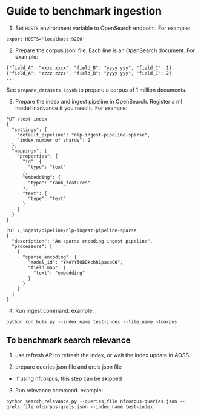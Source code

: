 # Guide to benchmark ingestion

1. Set `HOSTS` environment variable to OpenSearch endpoint. For example:
```
export HOSTS='localhost:9200'
```

2. Prepare the corpus jsonl file. Each line is an OpenSearch document. For example:
```
{"field_A": "xxxx xxxx", "field_B": "yyyy yyy", "field_C": 1},
{"field_A": "zzzz zzzz", "field_B": "yyyy yyy", "field_C": 2}
...
```
See `prepare_datasets.ipynb` to prepare a corpus of 1 million documents.

3. Prepare the index and ingest pipeline in OpenSearch. Register a ml model inadvance if you need it. For example:
```
PUT /test-index
{
  "settings": {
    "default_pipeline": "nlp-ingest-pipeline-sparse",
    "index.number_of_shards": 2
  },
  "mappings": {
    "properties": {
      "id": {
        "type": "text"
      },
      "embedding": {
        "type": "rank_features"
      },
      "text": {
        "type": "text"
      }
    }
  }
}

PUT /_ingest/pipeline/nlp-ingest-pipeline-sparse
{
  "description": "An sparse encoding ingest pipeline",
  "processors": [
    {
      "sparse_encoding": {
        "model_id": "YkeYY5QBDkchh1paceC6",
        "field_map": {
          "text": "embedding"
        }
      }
    }
  ]
}
```

4. Run ingest command. example:
```
python run_bulk.py --index_name test-index --file_name nfcorpus
```

## To benchmark search relevance

1. use refresh API to refresh the index, or wait the index update in AOSS.

2. prepare queries json file and qrels json file
- If using nfcorpus, this step can be skipped

3. Run relevance command. example:
```
python search_relevance.py --queries_file nfcorpus-queries.json --qrels_file nfcorpus-qrels.json --index_name test-index
```
